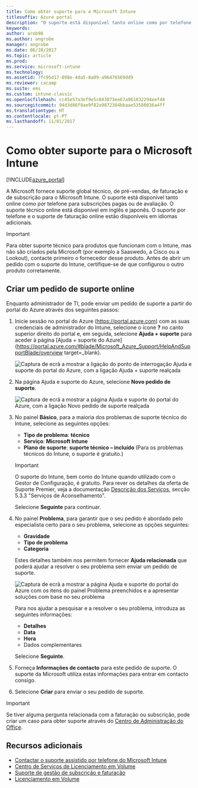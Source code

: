 ```yaml
---
title: Como obter suporte para o Microsoft Intune
titlesuffix: Azure portal
description: "O suporte está disponível tanto online como por telefone para subscrições pagas ou de avaliação.\""
keywords: 
author: arob98
ms.author: angrobe
manager: angrobe
ms.date: 06/28/2017
ms.topic: article
ms.prod: 
ms.service: microsoft-intune
ms.technology: 
ms.assetid: 7fc95d17-098e-4da5-8a09-a96476569dd9
ms.reviewer: cacamp
ms.suite: ems
ms.custom: intune-classic
ms.openlocfilehash: cc45e57a3ef9e5c043073ee67a961832294eef48
ms.sourcegitcommit: 94d3d86f8ae9f82a9872384bbaae53580036a4ff
ms.translationtype: HT
ms.contentlocale: pt-PT
ms.lasthandoff: 11/01/2017
---
```

# <a name="how-to-get-support-for-microsoft-intune"></a>Como obter suporte para o Microsoft Intune

[!INCLUDE[azure_portal](./includes/note-for-both-portals.md)]

A Microsoft fornece suporte global técnico, de pré-vendas, de faturação e de subscrição para o Microsoft Intune. O suporte está disponível tanto online como por telefone para subscrições pagas ou de avaliação. O suporte técnico online está disponível em inglês e japonês. O suporte por telefone e o suporte de faturação online estão disponíveis em idiomas adicionais.

>[!IMPORTANT]
> Para obter suporte técnico para produtos que funcionam com o Intune, mas não são criados pela Microsoft (por exemplo a Saaswedo, a Cisco ou a Lookout), contacte primeiro o fornecedor desse produto. Antes de abrir um pedido com o suporte do Intune, certifique-se de que configurou o outro produto corretamente.

## <a name="create-an-online-support-ticket"></a>Criar um pedido de suporte online

Enquanto administrador de TI, pode enviar um pedido de suporte a partir do portal do Azure através dos seguintes passos:

1. Inicie sessão no portal do Azure (https://portal.azure.com) com as suas credenciais de administrador do Intune, selecione o ícone **?** no canto superior direito do portal e, em seguida, selecione **Ajuda + suporte** para aceder à página [Ajuda + suporte do Azure](https://portal.azure.com/#blade/Microsoft_Azure_Support/HelpAndSupportBlade/overview target=_blank).

    ![Captura de ecrã a mostrar a ligação do ponto de interrogação Ajuda e suporte do portal do Azure, com a ligação Ajuda + suporte realçada](./media/azure-get-support.png)

2. Na página Ajuda e suporte do Azure, selecione **Novo pedido de suporte**.

    ![Captura de ecrã a mostrar a página Ajuda e suporte do portal do Azure, com a ligação Novo pedido de suporte realçada](./media/azure-support-ticket-link.png)
3. No painel **Básico**, para a maioria dos problemas de suporte técnico do Intune, selecione as seguintes opções:
    - **Tipo de problema**: **técnico**
    - **Serviço**: **Microsoft Intune**
    - **Plano de suporte**: **suporte técnico – incluído** (Para os problemas técnicos do Intune, o suporte é gratuito.)

    >[!IMPORTANT]
    >O suporte do Intune, bem como do Intune quando utilizado com o Gestor de Configuração, é gratuito. Para rever os detalhes da oferta de Suporte Premier, veja a documentação [Descrição dos Serviços](https://www.microsoft.com/microsoftservices/services-list.aspx), secção 5.3.3 "Serviços de Aconselhamento".

    Selecione **Seguinte** para continuar.
4. No painel **Problema**, para garantir que o seu pedido é abordado pelo especialista certo para o seu problema, selecione as opções seguintes:
    - **Gravidade**
    - **Tipo de problema**
    - **Categoria**

    Estes detalhes também nos permitem fornecer **Ajuda relacionada** que poderá ajudar a resolver o seu problema sem enviar um pedido de suporte.

    ![Captura de ecrã a mostrar a página Ajuda e suporte do portal do Azure com os itens do painel Problema preenchidos e a apresentar soluções com base no seu problema](./media/support-need-solutions.png)

    Para nos ajudar a pesquisar e a resolver o seu problema, introduza as seguintes informações:
    -   **Detalhes**
    - **Data**
    - **Hora**
    - Dados complementares

    Selecione **Seguinte**.
5. Forneça **Informações de contacto** para este pedido de suporte. O suporte da Microsoft utiliza estas informações para entrar em contacto consigo.
6. Selecione **Criar** para enviar o seu pedido de suporte.

>[!IMPORTANT]
>Se tiver alguma pergunta relacionada com a faturação ou subscrição, pode criar um caso para obter suporte através do [Centro de Administração do Office](https://portal.office.com/Support/SupportEntry.aspx).

## <a name="additional-resources"></a>Recursos adicionais
- [Contactar o suporte assistido por telefone do Microsoft Intune](phone-support-contact.md)
- [Centro de Serviços de Licenciamento em Volume](http://go.microsoft.com/fwlink/p/?LinkID=282016)
- [Suporte de gestão de subscrição e faturação](https://support.office.com/article/Contact-Office-365-for-business-support-Admin-Help-32a17ca7-6fa0-4870-8a8d-e25ba4ccfd4b)
- [Licenciamento em Volume](http://go.microsoft.com/fwlink/p/?LinkID=282015)

